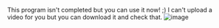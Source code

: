 This program isn't completed but you can use it now! ;)
I can't upload a video for you but you can download it and check that.
![image](https://github.com/mrjaycodes/Jay_media_player/assets/71602701/0689fd6f-8bfc-4443-ba14-190c90b9a064)
